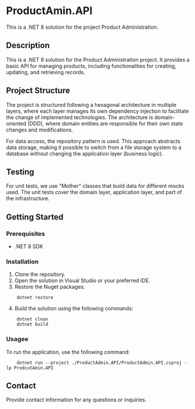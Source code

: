 # ProductAmin.API

This is a .NET 8 solution for the project Product Administration.

## Description

This is a .NET 8 solution for the Product Administration project. It provides a basic API for managing products, including functionalities for creating, updating, and retrieving records.

## Project Structure

The project is structured following a hexagonal architecture in multiple layers, where each layer manages its own dependency injection to facilitate the change of implemented technologies. The architecture is domain-oriented (DDD), where domain entities are responsible for their own state changes and modifications.

For data access, the repository pattern is used. This approach abstracts data storage, making it possible to switch from a file storage system to a database without changing the application layer (business logic).

## Testing

For unit tests, we use "Mother" classes that build data for different mocks used. The unit tests cover the domain layer, application layer, and part of the infrastructure.

## Getting Started

### Prerequisites

- .NET 8 SDK

### Installation

1. Clone the repository.
2. Open the solution in Visual Studio or your preferred IDE.
3. Restore the Nuget packages.

```
    dotnet restore    
```

4. Build the solution using the following commands:

```
    dotnet clean
    dotnet build
```

### Usagee

To run the application, use the following command:

```
    dotnet run --project ./ProductAdmin.API/ProductAdmin.API.csproj -lp ProdcutAmin.API
```


## Contact

Provide contact information for any questions or inquiries.

